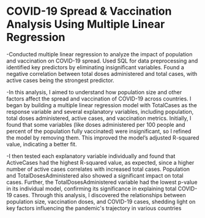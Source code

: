 # COVID-19 Spread & Vaccination Analysis Using Multiple Linear Regression

-Conducted multiple linear regression to analyze the impact of population and vaccination on COVID-19 spread. Used SQL for data preprocessing and identified key predictors by eliminating insignificant variables. Found a negative correlation between total doses administered and total cases, with active cases being the strongest predictor.

-In this analysis, I aimed to understand how population size and other factors affect the spread and vaccination of COVID-19 across countries. I began by building a multiple linear regression model with TotalCases as the response variable and several explanatory variables, including population, total doses administered, active cases, and vaccination metrics. Initially, I found that some variables (like doses administered per 100 people and percent of the population fully vaccinated) were insignificant, so I refined the model by removing them. This improved the model’s adjusted R-squared value, indicating a better fit.

-I then tested each explanatory variable individually and found that ActiveCases had the highest R-squared value, as expected, since a higher number of active cases correlates with increased total cases. Population and TotalDosesAdministered also showed a significant impact on total cases. Further, the TotalDosesAdministered variable had the lowest p-value in its individual model, confirming its significance in explaining total COVID-19 cases. Through this analysis, I discovered the relationships between population size, vaccination doses, and COVID-19 cases, shedding light on key factors influencing the pandemic's trajectory in various countries
